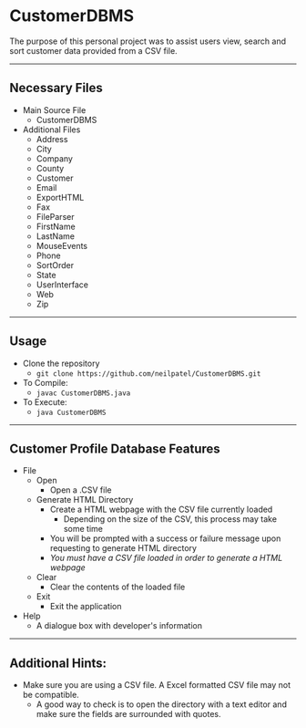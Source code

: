 # CustomerDBMS
The purpose of this personal project was to assist users view, search and sort customer data provided from a CSV file. 
___
## Necessary Files
+ Main Source File
	+ CustomerDBMS
+ Additional Files
	+ Address
	+ City
	+ Company
	+ County
	+ Customer
	+ Email
	+ ExportHTML
	+ Fax
	+ FileParser
	+ FirstName
	+ LastName
	+ MouseEvents
	+ Phone
	+ SortOrder
	+ State
	+ UserInterface
	+ Web
	+ Zip

___
## Usage
+ Clone the repository
	+ `git clone https://github.com/neilpatel/CustomerDBMS.git`
+ To Compile:
	+ `javac CustomerDBMS.java`
+ To Execute:
	+ `java CustomerDBMS`
___
## Customer Profile Database Features
+ File
	+ Open
		+ Open a .CSV file
	+ Generate HTML Directory
		+ Create a HTML webpage with the CSV file currently loaded
			+ Depending on the size of the CSV, this process may take some time
		+ You will be prompted with a success or failure message upon requesting to generate HTML directory
		+ *You must have a CSV file loaded in order to generate a HTML webpage*
	+ Clear
		+ Clear the contents of the loaded file
	+ Exit
		+ Exit the application
+ Help
	+ A dialogue box with developer's information 

___
## Additional Hints:
+ Make sure you are using a CSV file. A Excel formatted CSV file may not be compatible.
	+ A good way to check is to open the directory with a text editor and make sure the fields are surrounded with quotes.